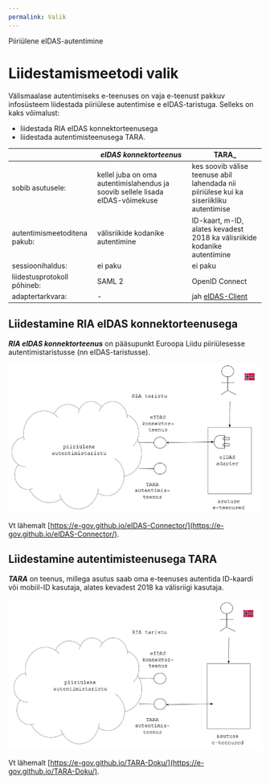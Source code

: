 ```yaml
---
permalink: Valik
---
```


Piiriülene eIDAS-autentimine

# Liidestamismeetodi valik

Välismaalase autentimiseks e-teenuses on vaja e-teenust pakkuv infosüsteem liidestada piiriülese autentimise e eIDAS-taristuga. Selleks on kaks võimalust:

- liidestada RIA eIDAS konnektorteenusega
- liidestada autentimisteenusega TARA.

|      |   ___eIDAS konnektorteenus___     |   __TARA___     |
|------|-----------------------------------|-----------------|
| sobib asutusele: | kellel juba on oma autentimislahendus ja soovib sellele lisada eIDAS-võimekuse | kes soovib välise teenuse abil lahendada nii piiriülese kui ka siseriikliku autentimise |
| autentimismeetoditena pakub: | välisriikide kodanike autentimine | ID-kaart, m-ID, alates kevadest 2018 ka välisriikide kodanike autentimine |
| sessioonihaldus: | ei paku | ei paku |
| liidestusprotokoll põhineb: | SAML 2 | OpenID Connect |
| adaptertarkvara: | - | jah [eIDAS-Client](https://github.com/e-gov/eIDAS-Client) |    

## Liidestamine RIA eIDAS konnektorteenusega

___RIA eIDAS konnektorteenus___ on pääsupunkt Euroopa Liidu piiriülesesse autentimistaristusse (nn eIDAS-taristusse).

<img src='img/Liides-eIDAS-adapteriga.PNG' style='width: 700px;'>

 Vt lähemalt [https://e-gov.github.io/eIDAS-Connector/](https://e-gov.github.io/eIDAS-Connector/).

## Liidestamine autentimisteenusega TARA

___TARA___ on teenus, millega asutus saab oma e-teenuses autentida ID-kaardi või mobiil-ID kasutaja, alates kevadest 2018 ka välisriigi kasutaja.

<img src='img/Liides-TARA-ga.PNG' style='width: 700px;'>

 Vt lähemalt [https://e-gov.github.io/TARA-Doku/](https://e-gov.github.io/TARA-Doku/).